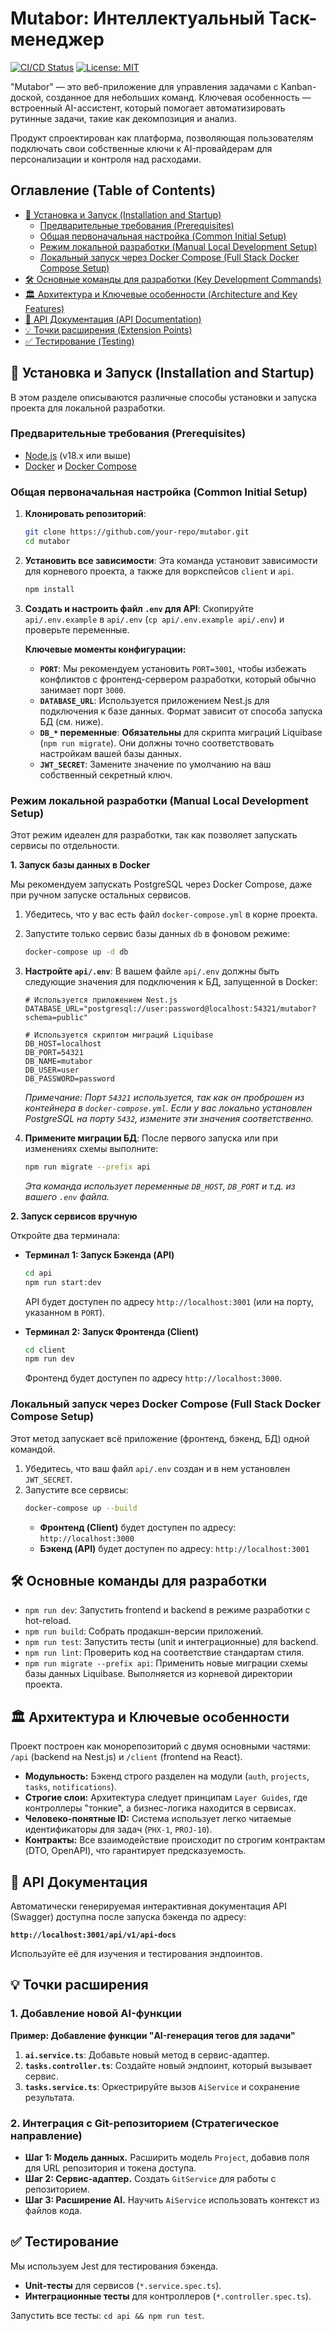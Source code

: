 # Mutabor: Интеллектуальный Таск-менеджер

[![CI/CD Status](https://img.shields.io/badge/CI%2FCD-passing-brightgreen)](https://github.com/your-repo/mutabor/actions)
[![License: MIT](https://img.shields.io/badge/License-MIT-yellow.svg)](https://opensource.org/licenses/MIT)

"Mutabor" — это веб-приложение для управления задачами с Kanban-доской, созданное для небольших команд. Ключевая особенность — встроенный AI-ассистент, который помогает автоматизировать рутинные задачи, такие как декомпозиция и анализ.

Продукт спроектирован как платформа, позволяющая пользователям подключать свои собственные ключи к AI-провайдерам для персонализации и контроля над расходами.

## Оглавление (Table of Contents)

- [🚀 Установка и Запуск (Installation and Startup)](#-установка-и-запуск-installation-and-startup)
  - [Предварительные требования (Prerequisites)](#предварительные-требования-prerequisites)
  - [Общая первоначальная настройка (Common Initial Setup)](#общая-первоначальная-настройка-common-initial-setup)
  - [Режим локальной разработки (Manual Local Development Setup)](#режим-локальной-разработки-manual-local-development-setup)
  - [Локальный запуск через Docker Compose (Full Stack Docker Compose Setup)](#локальный-запуск-через-docker-compose-full-stack-docker-compose-setup)
- [🛠️ Основные команды для разработки (Key Development Commands)](#основные-команды-для-разработки-key-development-commands)
- [🏛️ Архитектура и Ключевые особенности (Architecture and Key Features)](#архитектура-и-ключевые-особенности-architecture-and-key-features)
- [🔌 API Документация (API Documentation)](#api-документация-api-documentation)
- [💡 Точки расширения (Extension Points)](#точки-расширения-extension-points)
- [✅ Тестирование (Testing)](#тестирование-testing)


## 🚀 Установка и Запуск (Installation and Startup)

В этом разделе описываются различные способы установки и запуска проекта для локальной разработки.

### Предварительные требования (Prerequisites)
- [Node.js](https://nodejs.org/) (v18.x или выше)
- [Docker](https://www.docker.com/) и [Docker Compose](https://docs.docker.com/compose/)

### Общая первоначальная настройка (Common Initial Setup)

1.  **Клонировать репозиторий**:
    ```bash
    git clone https://github.com/your-repo/mutabor.git
    cd mutabor
    ```
2.  **Установить все зависимости**:
    Эта команда установит зависимости для корневого проекта, а также для воркспейсов `client` и `api`.
    ```bash
    npm install
    ```

3.  **Создать и настроить файл `.env` для API**:
    Скопируйте `api/.env.example` в `api/.env` (`cp api/.env.example api/.env`) и проверьте переменные.

    **Ключевые моменты конфигурации:**
    - **`PORT`**: Мы рекомендуем установить `PORT=3001`, чтобы избежать конфликтов с фронтенд-сервером разработки, который обычно занимает порт `3000`.
    - **`DATABASE_URL`**: Используется приложением Nest.js для подключения к базе данных. Формат зависит от способа запуска БД (см. ниже).
    - **`DB_*` переменные**: **Обязательны** для скрипта миграций Liquibase (`npm run migrate`). Они должны точно соответствовать настройкам вашей базы данных.
    - **`JWT_SECRET`**: Замените значение по умолчанию на ваш собственный секретный ключ.

### Режим локальной разработки (Manual Local Development Setup)

Этот режим идеален для разработки, так как позволяет запускать сервисы по отдельности.

**1. Запуск базы данных в Docker**

Мы рекомендуем запускать PostgreSQL через Docker Compose, даже при ручном запуске остальных сервисов.

   1. Убедитесь, что у вас есть файл `docker-compose.yml` в корне проекта.
   2. Запустите только сервис базы данных `db` в фоновом режиме:
      ```bash
      docker-compose up -d db
      ```
   3. **Настройте `api/.env`**: В вашем файле `api/.env` должны быть следующие значения для подключения к БД, запущенной в Docker:
      ```env
      # Используется приложением Nest.js
      DATABASE_URL="postgresql://user:password@localhost:54321/mutabor?schema=public"
      
      # Используется скриптом миграций Liquibase
      DB_HOST=localhost
      DB_PORT=54321
      DB_NAME=mutabor
      DB_USER=user
      DB_PASSWORD=password
      ```
      *Примечание: Порт `54321` используется, так как он проброшен из контейнера в `docker-compose.yml`. Если у вас локально установлен PostgreSQL на порту `5432`, измените эти значения соответственно.*

   4. **Примените миграции БД**: После первого запуска или при изменениях схемы выполните:
      ```bash
      npm run migrate --prefix api
      ```
      *Эта команда использует переменные `DB_HOST`, `DB_PORT` и т.д. из вашего `.env` файла.*

**2. Запуск сервисов вручную**

Откройте два терминала:

*   **Терминал 1: Запуск Бэкенда (API)**
    ```bash
    cd api
    npm run start:dev
    ```
    API будет доступен по адресу `http://localhost:3001` (или на порту, указанном в `PORT`).

*   **Терминал 2: Запуск Фронтенда (Client)**
    ```bash
    cd client
    npm run dev
    ```
    Фронтенд будет доступен по адресу `http://localhost:3000`.

### Локальный запуск через Docker Compose (Full Stack Docker Compose Setup)

Этот метод запускает всё приложение (фронтенд, бэкенд, БД) одной командой.

1.  Убедитесь, что ваш файл `api/.env` создан и в нем установлен `JWT_SECRET`.
2.  Запустите все сервисы:
    ```bash
    docker-compose up --build
    ```
    - **Фронтенд (Client)** будет доступен по адресу: `http://localhost:3000`
    - **Бэкенд (API)** будет доступен по адресу: `http://localhost:3001`

## 🛠️ Основные команды для разработки

- `npm run dev`: Запустить frontend и backend в режиме разработки с hot-reload.
- `npm run build`: Собрать продакшн-версии приложений.
- `npm run test`: Запустить тесты (unit и интеграционные) для backend.
- `npm run lint`: Проверить код на соответствие стандартам стиля.
- `npm run migrate --prefix api`: Применить новые миграции схемы базы данных Liquibase. Выполняется из корневой директории проекта.

## 🏛️ Архитектура и Ключевые особенности

Проект построен как монорепозиторий с двумя основными частями: `/api` (backend на Nest.js) и `/client` (frontend на React).

-   **Модульность:** Бэкенд строго разделен на модули (`auth`, `projects`, `tasks`, `notifications`).
-   **Строгие слои:** Архитектура следует принципам `Layer Guides`, где контроллеры "тонкие", а бизнес-логика находится в сервисах.
-   **Человеко-понятные ID:** Система использует легко читаемые идентификаторы для задач (`PHX-1`, `PROJ-10`).
-   **Контракты:** Все взаимодействие происходит по строгим контрактам (DTO, OpenAPI), что гарантирует предсказуемость.

## 🔌 API Документация

Автоматически генерируемая интерактивная документация API (Swagger) доступна после запуска бэкенда по адресу:

**`http://localhost:3001/api/v1/api-docs`**

Используйте её для изучения и тестирования эндпоинтов.

## 💡 Точки расширения

### 1. Добавление новой AI-функции

**Пример: Добавление функции "AI-генерация тегов для задачи"**

1.  **`ai.service.ts`**: Добавьте новый метод в сервис-адаптер.
2.  **`tasks.controller.ts`**: Создайте новый эндпоинт, который вызывает сервис.
3.  **`tasks.service.ts`**: Оркестрируйте вызов `AiService` и сохранение результата.

### 2. Интеграция с Git-репозиторием (Стратегическое направление)

- **Шаг 1: Модель данных.** Расширить модель `Project`, добавив поля для URL репозитория и токена доступа.
- **Шаг 2: Сервис-адаптер.** Создать `GitService` для работы с репозиторием.
- **Шаг 3: Расширение AI.** Научить `AiService` использовать контекст из файлов кода.

## ✅ Тестирование

Мы используем Jest для тестирования бэкенда.

- **Unit-тесты** для сервисов (`*.service.spec.ts`).
- **Интеграционные тесты** для контроллеров (`*.controller.spec.ts`).

Запустить все тесты: `cd api && npm run test`.